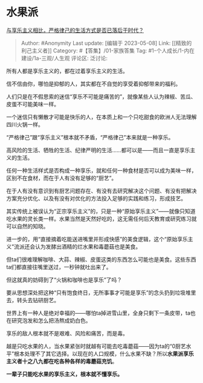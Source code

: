 # 水果派
[与享乐主义相比，严格律己的生活方式是否已落后于时代？](https://www.zhihu.com/question/21845559/answer/3017714235)

> Author: #Anonymity
> Last update: [编辑于 2023-05-08]
> Link: [[精致的利己主义者]]
> Category: #【答集】/01-家族答集
> Tag: #1-个人成长/1-内在建设/1a-三观/人生观 
> 评论区:
> 泛讨论:

所有人都是享乐主义的，都在过着享乐主义的生活。

信不信由你，哪怕是抑郁的人，其实都在不自觉的享受着抑郁带来的福利。

人们只是在不假思索的迷信“享乐不可能是痛苦的”，就像某些人认为辣椒、苦瓜、皮蛋不可能美味一样。

一个迷信只有懒散才可能是快乐的人，在本质上和一个只吃甜食的欧洲人无法理解四川火锅一样。

“严格律己”跟“享乐主义”根本就不矛盾，“严格律己”本来就是一种享乐。

高风险的生活、牺牲的生活、纪律严明的生活……都可以是——而且一直是享乐主义的生活。

任何一种生活样式是否构成一种享乐，就和任何一种食材是否可以成为美味一样，区别不在食材，而在于人有没有足够的“厨艺”。

在于人有没有意识到有厨艺问题存在、有没有去研究解决这个问题、有没有把解决方案充分优化、以及有没有对优化的方法投入足够的实践和练习，形成技艺。

其实传统上被误认为“正宗享乐主义”的，只是一种“原始享乐主义”——就像只知道吃水果的灵长类一样。水果当然是天然好吃的，这无需任何后天教育或研究练习就可以自然的知晓。

进一步的，用“直接摘着吃能送进嘴里并形成快感”的美食逻辑，这个“原始享乐主义”流派还会认为发酵出酒精的烂水果和毒蘑菇也是美食。

但ta们很难理解咖啡、大蒜、辣椒、皮蛋这类的东西怎么可能也是美食。这些东西ta们都直接往嘴里送过，一秒钟就吐出来了。

但这就真的妨碍到了“火锅和咖啡也是享乐”了吗？

要从思想深处把这种“只有饱食终日，无所事事才可能是享乐”的念头扔到垃圾堆里去，转头去钻研厨艺。

世界上有一种人是绝对幸福的——哪怕ta掉进雪山里，全身只剩下一条皮带，ta也在研究泡发和怎么把汤熬成奶白色。

享乐的敌人根本就不是艰难、风险和痛苦，而是毒。

越是只吃水果的人，当水果紧张时就越有可能去吃毒蘑菇——因为ta的“0厨艺水平”根本处理不了其它选择。以现在的人口规模，什么水果不缺？所以**水果派享乐主义者十之八九都在吃各种各样的毒蘑菇充饥**。

**一辈子只能吃水果的享乐主义，根本就不懂享乐。**
